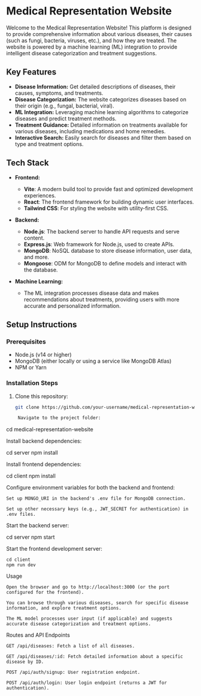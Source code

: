 # Medical Representation Website

Welcome to the Medical Representation Website! This platform is designed to provide comprehensive information about various diseases, their causes (such as fungi, bacteria, viruses, etc.), and how they are treated. The website is powered by a machine learning (ML) integration to provide intelligent disease categorization and treatment suggestions.

## Key Features

- **Disease Information:** Get detailed descriptions of diseases, their causes, symptoms, and treatments.
- **Disease Categorization:** The website categorizes diseases based on their origin (e.g., fungal, bacterial, viral).
- **ML Integration:** Leveraging machine learning algorithms to categorize diseases and predict treatment methods.
- **Treatment Guidance:** Detailed information on treatments available for various diseases, including medications and home remedies.
- **Interactive Search:** Easily search for diseases and filter them based on type and treatment options.

## Tech Stack

- **Frontend:** 
  - **Vite**: A modern build tool to provide fast and optimized development experiences.
  - **React**: The frontend framework for building dynamic user interfaces.
  - **Tailwind CSS**: For styling the website with utility-first CSS.

- **Backend:** 
  - **Node.js**: The backend server to handle API requests and serve content.
  - **Express.js**: Web framework for Node.js, used to create APIs.
  - **MongoDB**: NoSQL database to store disease information, user data, and more.
  - **Mongoose**: ODM for MongoDB to define models and interact with the database.

- **Machine Learning:**
  - The ML integration processes disease data and makes recommendations about treatments, providing users with more accurate and personalized information.

## Setup Instructions

### Prerequisites

- Node.js (v14 or higher)
- MongoDB (either locally or using a service like MongoDB Atlas)
- NPM or Yarn

### Installation Steps

1. Clone this repository:
   ```bash
   git clone https://github.com/your-username/medical-representation-website.git

    Navigate to the project folder:

cd medical-representation-website

Install backend dependencies:

cd server
npm install

Install frontend dependencies:

cd client
npm install

Configure environment variables for both the backend and frontend:

    Set up MONGO_URI in the backend's .env file for MongoDB connection.

    Set up other necessary keys (e.g., JWT_SECRET for authentication) in .env files.

Start the backend server:

cd server
npm start

Start the frontend development server:

    cd client
    npm run dev

Usage

    Open the browser and go to http://localhost:3000 (or the port configured for the frontend).

    You can browse through various diseases, search for specific disease information, and explore treatment options.

    The ML model processes user input (if applicable) and suggests accurate disease categorization and treatment options.

Routes and API Endpoints

    GET /api/diseases: Fetch a list of all diseases.

    GET /api/diseases/:id: Fetch detailed information about a specific disease by ID.

    POST /api/auth/signup: User registration endpoint.

    POST /api/auth/login: User login endpoint (returns a JWT for authentication).
